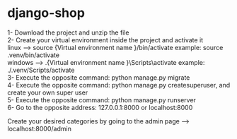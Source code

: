 # django-shop


1- Download the project and unzip the file                                                                        
2- Create your virtual environment inside the project and activate it                                             
    linux -->  source {Virtual environment name }/bin/activate       example: source .venv/bin/activate             
    windows  -->  .\{Virtual environment name }\Scripts\activate     example: ./.venv/Scripts/activate              
3- Execute the opposite command: python manage.py migrate                                                        
4- Execute the opposite command: python manage.py createsuperuser, and create your own super user                 
5- Execute the opposite command: python manage.py runserver                                                      
6- Go to the opposite address: 127.0.0.1:8000  or  localhost:8000                                                  
                                                                                                                
                                                                                                               
Create your desired categories by going to the admin page  -->  localhost:8000/admin
